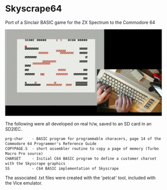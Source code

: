 # Skyscrape64
Port of a Sinclair BASIC game for the ZX Spectrum to the Commodore 64


![Screenshot](Skyscrape64.png)


The following were all developed on real h/w, saved to an SD card in an SD2IEC.

    prg-char    - BASIC program for programmable characers, page 14 of the Commodore 64 Programmer's Reference Guide
    COPYPAGE.S  - short assembler routine to copy a page of memory (Turbo Macro Pro source)
    CHARSET     - Initial C64 BASIC program to define a customer charset with the Skyscrape graphics
    SS          - C64 BASIC implementation of Skyscrape

The associated .txt files were created with the 'petcat' tool, included with the Vice emulator.

